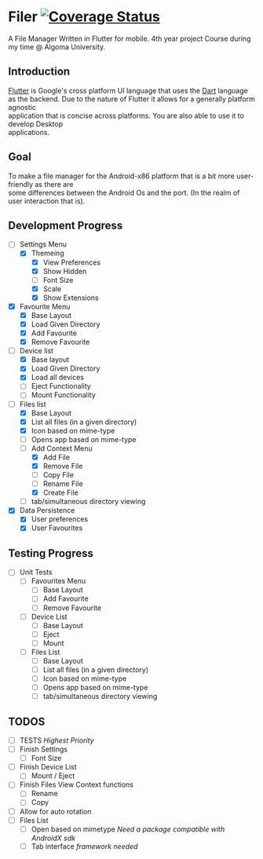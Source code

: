 # Filer  [![Coverage Status](https://coveralls.io/repos/github/NexisHunter/filer_flutter_desktop/badge.svg?branch=master)](https://coveralls.io/github/NexisHunter/filer_flutter_desktop?branch=master)

A File Manager Written in Flutter for mobile. 4th year project Course during my time @ Algoma University.

## Introduction

[Flutter](http://flutter.dev) is Google's cross platform UI language that uses the [Dart](http://dart.dev)
language as the backend. Due to the nature of Flutter it allows for a generally platform agnostic  
application that is concise across platforms. You are also able to use it to develop Desktop  
applications.

## Goal

To make a file manager for the Android-x86 platform that is a bit more user-friendly as there are  
some differences between the Android Os and the port. (In the realm of user interaction that is).

## Development Progress

- [ ] Settings Menu
  - [x] Themeing
    - [x] View Preferences
    - [x] Show Hidden
    - [ ] Font Size
    - [x] Scale
    - [x] Show Extensions
- [x] Favourite Menu
  - [x] Base Layout
  - [X] Load Given Directory
  - [x] Add Favourite
  - [x] Remove Favourite
- [ ] Device list
  - [x] Base layout
  - [x] Load Given Directory
  - [x] Load all devices
  - [ ] Eject Functionality
  - [ ] Mount Functionality
- [ ] Files list
  - [x] Base Layout
  - [X] List all files (in a given directory)
  - [X] Icon based on mime-type
  - [ ] Opens app based on mime-type
  - [ ] Add Context Menu
    - [x] Add File
    - [x] Remove File
    - [ ] Copy File
    - [ ] Rename File
    - [x] Create File
  - [ ] tab/simultaneous directory viewing
- [x] Data Persistence
  - [x] User preferences
  - [x] User Favourites

## Testing Progress

- [ ] Unit Tests
  - [ ] Favourites Menu
    - [ ] Base Layout
    - [ ] Add Favourite
    - [ ] Remove Favourite
  - [ ] Device List
    - [ ] Base Layout
    - [ ] Eject
    - [ ] Mount
  - [ ] Files List
    - [ ] Base Layout
    - [ ] List all files (in a given directory)
    - [ ] Icon based on mime-type
    - [ ] Opens app based on mime-type
    - [ ] tab/simultaneous directory viewing

## TODOS

- [ ] TESTS *Highest Priority*
- [ ] Finish Settings
  - [ ] Font Size
- [ ] Finish Device List
  - [ ] Mount / Eject
- [ ] Finish Files View Context functions
  - [ ] Rename
  - [ ] Copy
- [ ] Allow for auto rotation
- [ ] Files List
  - [ ] Open based on mimetype *Need a package compatible with AndroidX sdk*
  - [ ] Tab interface *framework needed*
